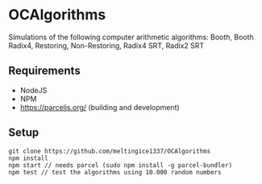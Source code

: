 # OCAlgorithms
Simulations of the following computer arithmetic algorithms: Booth, Booth Radix4, Restoring, Non-Restoring, Radix4 SRT, Radix2 SRT

## Requirements
- NodeJS
- NPM
- https://parceljs.org/ (building and development)

## Setup

```
git clone https://github.com/meltingice1337/OCAlgorithms
npm install
npm start // needs parcel (sudo npm install -g parcel-bundler)
npm test // test the algorithms using 10.000 random numbers
```
